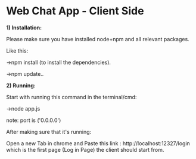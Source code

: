 # Web Chat App - Client Side



**1) Installation:**

Please make sure you have installed node+npm and all relevant packages.

Like this:

->npm install (to install the dependencies).

->npm update..

**2) Running:**

Start with running this command in the terminal/cmd:

->node app.js

note: port is ('0.0.0.0')



After making sure that it's running:

Open a new Tab in chrome and Paste this link : http://localhost:12327/login 
which is the first page (Log in Page) the client should start from.
